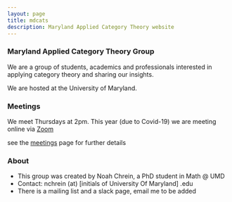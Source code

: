 ```yaml
---
layout: page
title: mdcats
description: Maryland Applied Category Theory website
---
```

### Maryland Applied Category Theory Group
We are a group of students, academics and professionals interested in applying category theory and sharing our insights.

We are hosted at the University of Maryland.

### Meetings
We meet Thursdays at 2pm. This year (due to Covid-19) we are meeting online via [Zoom](https://Zoom.us)

see the [meetings](pages/Meetings.html) page for further details

### About
- This group was created by Noah Chrein, a PhD student in Math @ UMD
- Contact:  nchrein (at) [initials of University Of Maryland] .edu
- There is a mailing list and a slack page, email me to be added
